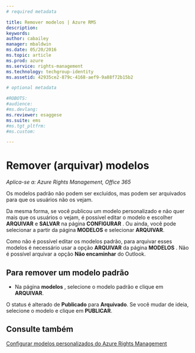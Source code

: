 ```yaml
---
# required metadata

title: Remover modelos | Azure RMS
description:
keywords:
author: cabailey
manager: mbaldwin
ms.date: 05/20/2016
ms.topic: article
ms.prod: azure
ms.service: rights-management
ms.technology: techgroup-identity
ms.assetid: 42935ce2-879c-4168-aef9-9a88f72b15b2

# optional metadata

#ROBOTS:
#audience:
#ms.devlang:
ms.reviewer: esaggese
ms.suite: ems
#ms.tgt_pltfrm:
#ms.custom:

---
```



# Remover (arquivar) modelos

*Aplica-se a: Azure Rights Management, Office 365*

Os modelos padrão não podem ser excluídos, mas podem ser arquivados para que os usuários não os vejam.

Da mesma forma, se você publicou um modelo personalizado e não quer mais que os usuários o vejam, é possível editar o modelo e escolher **ARQUIVAR** e **SALVAR** na página **CONFIGURAR** . Ou ainda, você pode selecionar a partir da página **MODELOS** e selecionar **ARQUIVAR**.

Como não é possível editar os modelos padrão, para arquivar esses modelos é necessário usar a opção **ARQUIVAR** da página **MODELOS** . Não é possível arquivar a opção **Não encaminhar** do Outlook.

## Para remover um modelo padrão

-   Na página **modelos** , selecione o modelo padrão e clique em **ARQUIVAR**.

O status é alterado de **Publicado** para **Arquivado**. Se você mudar de ideia, selecione o modelo e clique em **PUBLICAR**.



## Consulte também
[Configurar modelos personalizados do Azure Rights Management](configure-custom-templates.md)

<!--HONumber=May16_HO3-->


